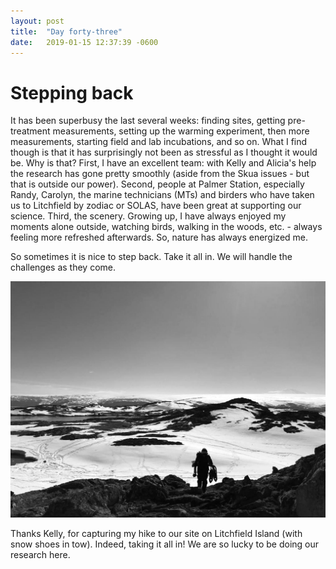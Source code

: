 ```yaml
---
layout: post
title:  "Day forty-three"
date:   2019-01-15 12:37:39 -0600
---
```

# Stepping back
It has been superbusy the last several weeks: finding sites, getting pre-treatment measurements, setting up the warming experiment, then more measurements, starting field and lab incubations, and so on. What I find though is that it has surprisingly not been as stressful as I thought it would be. Why is that? First, I have an excellent team: with Kelly and Alicia's help the research has gone pretty smoothly (aside from the Skua issues - but that is outside our power). Second, people at Palmer Station, especially Randy, Carolyn, the marine technicians (MTs) and birders who have taken us to Litchfield by zodiac or SOLAS, have been great at supporting our science. Third, the scenery. Growing up, I have always enjoyed my moments alone outside, watching birds, walking in the woods, etc. - always feeling more refreshed afterwards. So, nature has always energized me. 

So sometimes it is nice to step back. Take it all in. We will handle the challenges as they come. 

![Natasja carrying LI-COR machine and snow shoes](/assets/blog_photos/190115/img_20190115-wa0000_bw.jpg)

Thanks Kelly, for capturing my hike to our site on Litchfield Island (with snow shoes in tow). Indeed, taking it all in! We are so lucky to be doing our research here.
